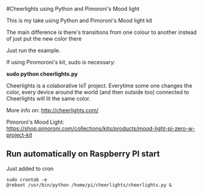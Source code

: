 #Cheerlights using Python and Pimoroni's Mood light

This is my take using Python and Pimoroni's Mood light kit

The main difference is there's transitions from one colour to another
instead of just put the new color there

Just run the example.

If using Piromoroni's kit, sudo is necessary:

**sudo python cheerlights.py**


Cheerlights is a colaborative IoT project. Everytime some one changes the color, every device around the world 
(and then outside too) connected to Cheerlights will lit the same color.

More info on: http://cheerlights.com/

Pimoroni's Mood Light:
https://shop.pimoroni.com/collections/kits/products/mood-light-pi-zero-w-project-kit


## Run automatically on Raspberry PI start 

Just added to cron

    sudo crontab -e
    @reboot /usr/bin/python /home/pi/cheerlights/cheerlights.py &


